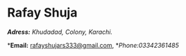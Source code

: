 # Rafay Shuja

***Adress:** Khudadad, Colony, Karachi.*

***Email:** rafayshujars333@gmail.com, **Phone:03342361485*
